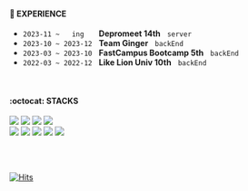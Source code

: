 #### :school_satchel: EXPERIENCE
- `2023-11 ~   ing  ` &nbsp; **Depromeet 14th** &nbsp; `server`
- `2023-10 ~ 2023-12` &nbsp; **Team Ginger** &nbsp; `backEnd`
- `2023-03 ~ 2023-10` &nbsp; **FastCampus Bootcamp 5th** &nbsp; `backEnd`
- `2022-03 ~ 2022-12` &nbsp; **Like Lion Univ 10th** &nbsp; `backEnd`

<br>

#### :octocat: STACKS</h4>
![](https://img.shields.io/badge/Java-FBEFEF?style=flat-square&logo=openjdk&logoColor=C70D2C)
![](https://img.shields.io/badge/SpringBoot-F2FBEF?style=flat-square&logo=springboot&logoColor=6DB33F)
![](https://img.shields.io/badge/Spring%20Data%20JPA-F2FBEF?style=flat-square&logo=spring&logoColor=6DB33F)
![](https://img.shields.io/badge/MySQL-EFF5FB?style=flat-square&logo=mysql&logoColor=4479A1)
<br>
![](https://img.shields.io/badge/Typescript-EFF5FB?style=flat-square&logo=typescript&logoColor=3178C6)
![](https://img.shields.io/badge/NestJs-FBEFEF?style=flat-square&logo=nestjs&logoColor=E0234E)
![](https://img.shields.io/badge/Postgresql-EFF2FB?style=flat-square&logo=postgresql&logoColor=4169E1)
![](https://img.shields.io/badge/github-F2F2F2?style=flat-square&logo=github&logoColor=181717)
![](https://img.shields.io/badge/Amazon%20AWS-F2F2F2?style=flat-square&logo=amazonaws&logoColor=41454A)

<br><br>

[![Hits](https://hits.seeyoufarm.com/api/count/incr/badge.svg?url=https%3A%2F%2Fgithub.com%2Fkhsrla9806&count_bg=%23B3C6EB&title_bg=%23626060&icon=&icon_color=%23E7E7E7&title=%F0%9F%91%8B%F0%9F%8F%BB+visitors&edge_flat=false)](https://hits.seeyoufarm.com)

